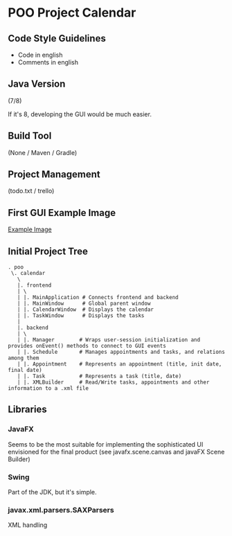 # POO Project Calendar

## Code Style Guidelines
- Code in english
- Comments in english

## Java Version
(7/8)

If it's 8, developing the GUI would be much easier.

## Build Tool
(None / Maven / Gradle)

## Project Management
(todo.txt / trello)

## First GUI Example Image
[Example Image](./example.png)

## Initial Project Tree
```
. poo
 \. calendar
   \
   |. frontend
   | \
   | |. MainApplication # Connects frontend and backend
   | |. MainWindow      # Global parent window
   | |. CalendarWindow  # Displays the calendar
   | |. TaskWindow      # Displays the tasks
   |
   |. backend
   | \
   | |. Manager        # Wraps user-session initialization and provides onEvent() methods to connect to GUI events
   | |. Schedule       # Manages appointments and tasks, and relations among them
   | |. Appointment    # Represents an appointment (title, init date, final date)
   | |. Task           # Represents a task (title, date)
   | |. XMLBuilder     # Read/Write tasks, appointments and other information to a .xml file
```

## Libraries
### JavaFX
Seems to be the most suitable for implementing the sophisticated UI envisioned for the final product (see javafx.scene.canvas and javaFX Scene Builder)

### Swing
Part of the JDK, but it's simple.

### javax.xml.parsers.SAXParsers
XML handling
